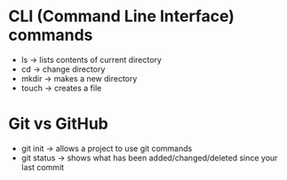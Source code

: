 # CLI (Command Line Interface) commands

- ls -> lists contents of current directory
- cd -> change directory
- mkdir -> makes a new directory
- touch -> creates a file

# Git vs GitHub

- git init -> allows a project to use git commands
- git status -> shows what has been added/changed/deleted since your last commit